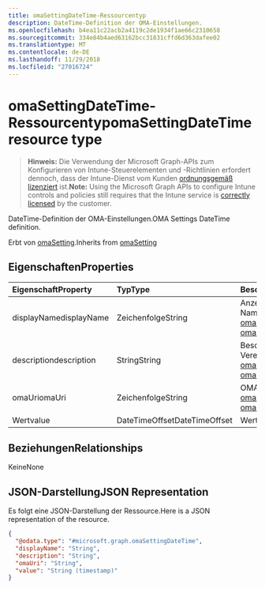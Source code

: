 ```yaml
---
title: omaSettingDateTime-Ressourcentyp
description: DateTime-Definition der OMA-Einstellungen.
ms.openlocfilehash: b4ea11c22acb2a4119c2de1934f1ae66c2310658
ms.sourcegitcommit: 334e84b4aed63162bcc31831cffd6d363dafee02
ms.translationtype: MT
ms.contentlocale: de-DE
ms.lasthandoff: 11/29/2018
ms.locfileid: "27016724"
---
```

# <a name="omasettingdatetime-resource-type"></a><span data-ttu-id="1e457-103">omaSettingDateTime-Ressourcentyp</span><span class="sxs-lookup"><span data-stu-id="1e457-103">omaSettingDateTime resource type</span></span>

> <span data-ttu-id="1e457-104">**Hinweis:** Die Verwendung der Microsoft Graph-APIs zum Konfigurieren von Intune-Steuerelementen und -Richtlinien erfordert dennoch, dass der Intune-Dienst vom Kunden [ordnungsgemäß lizenziert](https://go.microsoft.com/fwlink/?linkid=839381) ist.</span><span class="sxs-lookup"><span data-stu-id="1e457-104">**Note:** Using the Microsoft Graph APIs to configure Intune controls and policies still requires that the Intune service is [correctly licensed](https://go.microsoft.com/fwlink/?linkid=839381) by the customer.</span></span>

<span data-ttu-id="1e457-105">DateTime-Definition der OMA-Einstellungen.</span><span class="sxs-lookup"><span data-stu-id="1e457-105">OMA Settings DateTime definition.</span></span>

<span data-ttu-id="1e457-106">Erbt von [omaSetting](../resources/intune-deviceconfig-omasetting.md).</span><span class="sxs-lookup"><span data-stu-id="1e457-106">Inherits from [omaSetting](../resources/intune-deviceconfig-omasetting.md)</span></span>

## <a name="properties"></a><span data-ttu-id="1e457-107">Eigenschaften</span><span class="sxs-lookup"><span data-stu-id="1e457-107">Properties</span></span>
|<span data-ttu-id="1e457-108">Eigenschaft</span><span class="sxs-lookup"><span data-stu-id="1e457-108">Property</span></span>|<span data-ttu-id="1e457-109">Typ</span><span class="sxs-lookup"><span data-stu-id="1e457-109">Type</span></span>|<span data-ttu-id="1e457-110">Beschreibung</span><span class="sxs-lookup"><span data-stu-id="1e457-110">Description</span></span>|
|:---|:---|:---|
|<span data-ttu-id="1e457-111">displayName</span><span class="sxs-lookup"><span data-stu-id="1e457-111">displayName</span></span>|<span data-ttu-id="1e457-112">Zeichenfolge</span><span class="sxs-lookup"><span data-stu-id="1e457-112">String</span></span>|<span data-ttu-id="1e457-113">Anzeigename</span><span class="sxs-lookup"><span data-stu-id="1e457-113">Display Name.</span></span> <span data-ttu-id="1e457-114">Vererbt von [omaSetting](../resources/intune-deviceconfig-omasetting.md)</span><span class="sxs-lookup"><span data-stu-id="1e457-114">Inherited from [omaSetting](../resources/intune-deviceconfig-omasetting.md)</span></span>|
|<span data-ttu-id="1e457-115">description</span><span class="sxs-lookup"><span data-stu-id="1e457-115">description</span></span>|<span data-ttu-id="1e457-116">String</span><span class="sxs-lookup"><span data-stu-id="1e457-116">String</span></span>|<span data-ttu-id="1e457-117">Beschreibung.</span><span class="sxs-lookup"><span data-stu-id="1e457-117">Description.</span></span> <span data-ttu-id="1e457-118">Vererbt von [omaSetting](../resources/intune-deviceconfig-omasetting.md)</span><span class="sxs-lookup"><span data-stu-id="1e457-118">Inherited from [omaSetting](../resources/intune-deviceconfig-omasetting.md)</span></span>|
|<span data-ttu-id="1e457-119">omaUri</span><span class="sxs-lookup"><span data-stu-id="1e457-119">omaUri</span></span>|<span data-ttu-id="1e457-120">Zeichenfolge</span><span class="sxs-lookup"><span data-stu-id="1e457-120">String</span></span>|<span data-ttu-id="1e457-121">OMA</span><span class="sxs-lookup"><span data-stu-id="1e457-121">OMA.</span></span> <span data-ttu-id="1e457-122">Vererbt von [omaSetting](../resources/intune-deviceconfig-omasetting.md)</span><span class="sxs-lookup"><span data-stu-id="1e457-122">Inherited from [omaSetting](../resources/intune-deviceconfig-omasetting.md)</span></span>|
|<span data-ttu-id="1e457-123">Wert</span><span class="sxs-lookup"><span data-stu-id="1e457-123">value</span></span>|<span data-ttu-id="1e457-124">DateTimeOffset</span><span class="sxs-lookup"><span data-stu-id="1e457-124">DateTimeOffset</span></span>|<span data-ttu-id="1e457-125">Wert.</span><span class="sxs-lookup"><span data-stu-id="1e457-125">Value.</span></span>|

## <a name="relationships"></a><span data-ttu-id="1e457-126">Beziehungen</span><span class="sxs-lookup"><span data-stu-id="1e457-126">Relationships</span></span>
<span data-ttu-id="1e457-127">Keine</span><span class="sxs-lookup"><span data-stu-id="1e457-127">None</span></span>
## <a name="json-representation"></a><span data-ttu-id="1e457-128">JSON-Darstellung</span><span class="sxs-lookup"><span data-stu-id="1e457-128">JSON Representation</span></span>
<span data-ttu-id="1e457-129">Es folgt eine JSON-Darstellung der Ressource.</span><span class="sxs-lookup"><span data-stu-id="1e457-129">Here is a JSON representation of the resource.</span></span>
<!-- {
  "blockType": "resource",
  "@odata.type": "microsoft.graph.omaSettingDateTime"
}
-->
``` json
{
  "@odata.type": "#microsoft.graph.omaSettingDateTime",
  "displayName": "String",
  "description": "String",
  "omaUri": "String",
  "value": "String (timestamp)"
}
```




